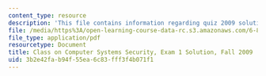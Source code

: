 ```yaml
---
content_type: resource
description: 'This file contains information regarding quiz 2009 solution. '
file: /media/https%3A/open-learning-course-data-rc.s3.amazonaws.com/6-858-computer-systems-security-fall-2014/3b2e42fab94f55ea6c83fff3f4b071f1_MIT6_858F14_q09-1_sol.pdf
file_type: application/pdf
resourcetype: Document
title: Class on Computer Systems Security, Exam 1 Solution, Fall 2009
uid: 3b2e42fa-b94f-55ea-6c83-fff3f4b071f1
---
```

